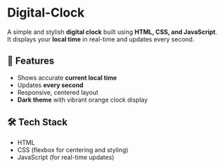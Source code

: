 # Digital-Clock
A simple and stylish **digital clock** built using **HTML, CSS, and JavaScript**.  
It displays your **local time** in real-time and updates every second.


## 🚀 Features

- Shows accurate **current local time**
- Updates **every second**
- Responsive, centered layout
- **Dark theme** with vibrant orange clock display

## 🛠️ Tech Stack

- HTML
- CSS (flexbox for centering and styling)
- JavaScript (for real-time updates)

